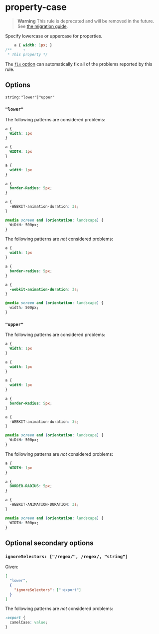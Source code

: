 # property-case

> **Warning** This rule is deprecated and will be removed in the future. See [the migration guide](https://github.com/stylelint/stylelint/tree/15.10.2/docsmigration-guideto-15.md).

Specify lowercase or uppercase for properties.

<!-- prettier-ignore -->
```css
    a { width: 1px; }
/**     ↑
 * This property */
```

The [`fix` option](https://github.com/stylelint/stylelint/tree/15.10.2/docsuser-guideoptions.md#fix) can automatically fix all of the problems reported by this rule.

## Options

`string`: `"lower"|"upper"`

### `"lower"`

The following patterns are considered problems:

<!-- prettier-ignore -->
```css
a {
  Width: 1px
}
```

<!-- prettier-ignore -->
```css
a {
  WIDTH: 1px
}
```

<!-- prettier-ignore -->
```css
a {
  widtH: 1px
}
```

<!-- prettier-ignore -->
```css
a {
  border-Radius: 5px;
}
```

<!-- prettier-ignore -->
```css
a {
  -WEBKIT-animation-duration: 3s;
}
```

<!-- prettier-ignore -->
```css
@media screen and (orientation: landscape) {
  WiDtH: 500px;
}
```

The following patterns are _not_ considered problems:

<!-- prettier-ignore -->
```css
a {
  width: 1px
}
```

<!-- prettier-ignore -->
```css
a {
  border-radius: 5px;
}
```

<!-- prettier-ignore -->
```css
a {
  -webkit-animation-duration: 3s;
}
```

<!-- prettier-ignore -->
```css
@media screen and (orientation: landscape) {
  width: 500px;
}
```

### `"upper"`

The following patterns are considered problems:

<!-- prettier-ignore -->
```css
a {
  Width: 1px
}
```

<!-- prettier-ignore -->
```css
a {
  width: 1px
}
```

<!-- prettier-ignore -->
```css
a {
  widtH: 1px
}
```

<!-- prettier-ignore -->
```css
a {
  border-Radius: 5px;
}
```

<!-- prettier-ignore -->
```css
a {
  -WEBKIT-animation-duration: 3s;
}
```

<!-- prettier-ignore -->
```css
@media screen and (orientation: landscape) {
  WiDtH: 500px;
}
```

The following patterns are _not_ considered problems:

<!-- prettier-ignore -->
```css
a {
  WIDTH: 1px
}
```

<!-- prettier-ignore -->
```css
a {
  BORDER-RADIUS: 5px;
}
```

<!-- prettier-ignore -->
```css
a {
  -WEBKIT-ANIMATION-DURATION: 3s;
}
```

<!-- prettier-ignore -->
```css
@media screen and (orientation: landscape) {
  WIDTH: 500px;
}
```

## Optional secondary options

### `ignoreSelectors: ["/regex/", /regex/, "string"]`

Given:

```json
[
  "lower",
  {
    "ignoreSelectors": [":export"]
  }
]
```

The following patterns are _not_ considered problems:

<!-- prettier-ignore -->
```css
:export {
  camelCase: value;
}
```
